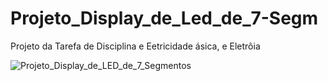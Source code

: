 # Projeto_Display_de_Led_de_7-Segm
Projeto da Tarefa de Disciplina e Eetricidade ásica, e Eletrôia


![Projeto_Display_de_LED_de_7_Segmentos](https://github.com/user-attachments/assets/9eec8055-4d3a-4ee0-8d12-18627fa1eed5)
